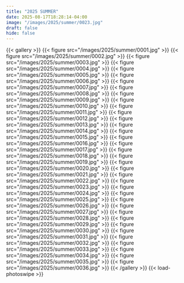 ```yaml
---
title: "2025 SUMMER"
date: 2025-08-17T18:28:14-04:00
image: "/images/2025/summer/0023.jpg"
draft: false
hide: false
---
```

{{< gallery >}}
	{{< figure src="/images/2025/summer/0001.jpg" >}}
	{{< figure src="/images/2025/summer/0002.jpg" >}}
	{{< figure src="/images/2025/summer/0003.jpg" >}}
	{{< figure src="/images/2025/summer/0004.jpg" >}}
	{{< figure src="/images/2025/summer/0005.jpg" >}}
	{{< figure src="/images/2025/summer/0006.jpg" >}}
	{{< figure src="/images/2025/summer/0007.jpg" >}}
	{{< figure src="/images/2025/summer/0008.jpg" >}}
	{{< figure src="/images/2025/summer/0009.jpg" >}}
	{{< figure src="/images/2025/summer/0010.jpg" >}}
	{{< figure src="/images/2025/summer/0011.jpg" >}}
	{{< figure src="/images/2025/summer/0012.jpg" >}}
	{{< figure src="/images/2025/summer/0013.jpg" >}}
	{{< figure src="/images/2025/summer/0014.jpg" >}}
	{{< figure src="/images/2025/summer/0015.jpg" >}}
	{{< figure src="/images/2025/summer/0016.jpg" >}}
	{{< figure src="/images/2025/summer/0017.jpg" >}}
	{{< figure src="/images/2025/summer/0018.jpg" >}}
	{{< figure src="/images/2025/summer/0019.jpg" >}}
	{{< figure src="/images/2025/summer/0020.jpg" >}}
	{{< figure src="/images/2025/summer/0021.jpg" >}}
	{{< figure src="/images/2025/summer/0022.jpg" >}}
	{{< figure src="/images/2025/summer/0023.jpg" >}}
	{{< figure src="/images/2025/summer/0024.jpg" >}}
	{{< figure src="/images/2025/summer/0025.jpg" >}}
	{{< figure src="/images/2025/summer/0026.jpg" >}}
	{{< figure src="/images/2025/summer/0027.jpg" >}}
	{{< figure src="/images/2025/summer/0028.jpg" >}}
	{{< figure src="/images/2025/summer/0029.jpg" >}}
	{{< figure src="/images/2025/summer/0030.jpg" >}}
	{{< figure src="/images/2025/summer/0031.jpg" >}}
	{{< figure src="/images/2025/summer/0032.jpg" >}}
	{{< figure src="/images/2025/summer/0033.jpg" >}}
	{{< figure src="/images/2025/summer/0034.jpg" >}}
	{{< figure src="/images/2025/summer/0035.jpg" >}}
	{{< figure src="/images/2025/summer/0036.jpg" >}}
{{< /gallery >}}
{{< load-photoswipe >}}

